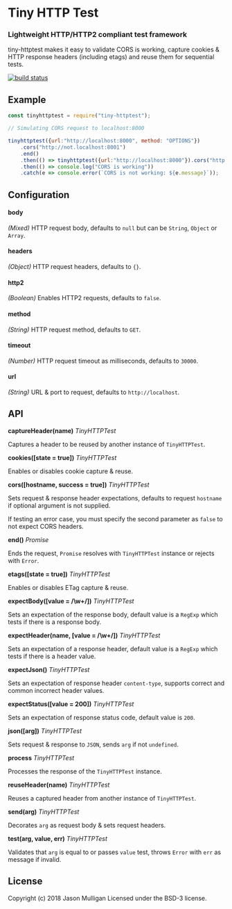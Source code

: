 # Tiny HTTP Test
### Lightweight HTTP/HTTP2 compliant test framework
tiny-httptest makes it easy to validate CORS is working, capture cookies & HTTP response headers (including etags) and reuse them for sequential tests.

[![build status](https://secure.travis-ci.org/avoidwork/tiny-httptest.svg)](http://travis-ci.org/avoidwork/tiny-httptest)

## Example
```javascript
const tinyhttptest = require("tiny-httptest");

// Simulating CORS request to localhost:8000

tinyhttptest({url:"http://localhost:8000", method: "OPTIONS"})
	.cors("http://not.localhost:8001")
	.end()
	.then(() => tinyhttptest({url:"http://localhost:8000"}).cors("http://not.localhost:8001").expectJson().end())
	.then(() => console.log("CORS is working"))
	.catch(e => console.error(`CORS is not working: ${e.message}`));
```
## Configuration

#### body
_*(Mixed)*_ HTTP request body, defaults to `null` but can be `String`, `Object` or `Array`.

#### headers
_*(Object)*_ HTTP request headers, defaults to `{}`.

#### http2
_*(Boolean)*_ Enables HTTP2 requests, defaults to `false`.

#### method
_*(String)*_ HTTP request method, defaults to `GET`.

#### timeout
_*(Number)*_ HTTP request timeout as milliseconds, defaults to `30000`.

#### url
_*(String)*_ URL & port to request, defaults to `http://localhost`.

## API
**captureHeader(name)**
_TinyHTTPTest_

Captures a header to be reused by another instance of `TinyHTTPTest`.

**cookies([state = true])**
_TinyHTTPTest_

Enables or disables cookie capture & reuse.

**cors([hostname, success = true])**
_TinyHTTPTest_

Sets request & response header expectations, defaults to request `hostname` if optional argument is not supplied.

If testing an error case, you must specify the second parameter as `false` to not expect CORS headers.

**end()**
_Promise_

Ends the request, `Promise` resolves with `TinyHTTPTest` instance or rejects with `Error`.

**etags([state = true])**
_TinyHTTPTest_

Enables or disables ETag capture & reuse.

**expectBody([value = /\w+/])**
_TinyHTTPTest_

Sets an expectation of the response body, default value is a `RegExp` which tests if there is a response body.

**expectHeader(name, [value = /\w+/])**
_TinyHTTPTest_

Sets an expectation of a response header, default value is a `RegExp` which tests if there is a header value.

**expectJson()**
_TinyHTTPTest_

Sets an expectation of response header `content-type`, supports correct and common incorrect header values.

**expectStatus([value = 200])**
_TinyHTTPTest_

Sets an expectation of response status code, default value is `200`.

**json([arg])**
_TinyHTTPTest_

Sets request & response to `JSON`, sends `arg` if not `undefined`.

**process**
_TinyHTTPTest_

Processes the response of the `TinyHTTPTest` instance.

**reuseHeader(name)**
_TinyHTTPTest_

Reuses a captured header from another instance of `TinyHTTPTest`.

**send(arg)**
_TinyHTTPTest_

Decorates `arg` as request body & sets request headers.
 
 **test(arg, value, err)**
 _TinyHTTPTest_
 
 Validates that `arg` is equal to or passes `value` test, throws `Error` with `err` as message if invalid.

## License
Copyright (c) 2018 Jason Mulligan
Licensed under the BSD-3 license.
